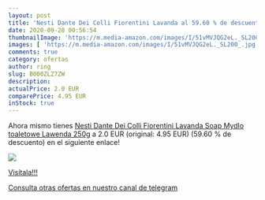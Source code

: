 ```yaml
---
layout: post
title: 'Nesti Dante Dei Colli Fiorentini Lavanda al 59.60 % de descuento'
date: 2020-09-28 00:56:54
thumbnailImage: 'https://m.media-amazon.com/images/I/51vMVJQG2eL._SL200_.jpg'
images: [ 'https://m.media-amazon.com/images/I/51vMVJQG2eL._SL200_.jpg' ]
comments: true
category: ofertas
author: ring
slug: B000ZLZ7ZW
description:
actualPrice: 2.0 EUR
comparePrice: 4.95 EUR
inStock: true
---
```


Ahora mismo tienes [Nesti Dante Dei Colli Fiorentini Lavanda Soap Mydlo toaletowe Lawenda 250g](https://www.amazon.com/dp/B000ZLZ7ZW/?tag=redken08-20) a 2.0 EUR (original: 4.95 EUR) (59.60 %  de descuento) en el siguiente enlace!

[![](https://m.media-amazon.com/images/I/51vMVJQG2eL._SL200_.jpg)](https://www.amazon.com/dp/B000ZLZ7ZW/?tag=redken08-20)

[Visítala!!!](https://www.amazon.com/dp/B000ZLZ7ZW/?tag=redken08-20)

[Consulta otras ofertas en nuestro canal de telegram](https://t.me/s/ofertas25)
